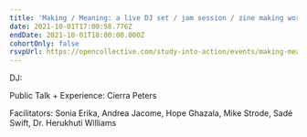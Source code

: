 ```yaml
---
title: 'Making / Meaning: a live DJ set / jam session / zine making workshop'
date: 2021-10-01T17:00:58.776Z
endDate: 2021-10-01T18:00:00.000Z
cohortOnly: false
rsvpUrl: https://opencollective.com/study-into-action/events/making-meaning-28887c55
---
```


DJ:

Public Talk + Experience: Cierra Peters

Facilitators: Sonia Erika, Andrea Jacome, Hope Ghazala, Mike Strode, Sadé Swift, Dr. Herukhuti Williams
